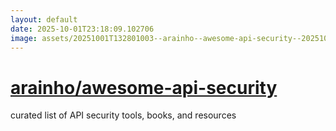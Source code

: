 ```yaml
---
layout: default
date: 2025-10-01T23:18:09.102706
image: assets/20251001T132801003--arainho--awesome-api-security--20251001T133227258--cropped.png
---
```


# [arainho/awesome-api-security](https://github.com/arainho/awesome-api-security)

curated list of API security tools, books, and resources
